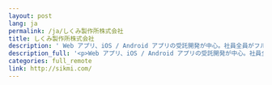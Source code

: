 ```yaml
---
layout: post
lang: ja
permalink: /ja/しくみ製作所株式会社
title: しくみ製作所株式会社
description: ' Web アプリ、iOS / Android アプリの受託開発が中心。社員全員がフルリモートワーク。 '
description_full: '<p>Web アプリ、iOS / Android アプリの受託開発が中心。社員全員がフルリモートワーク。</p>'
categories: full_remote
link: http://sikmi.com/
---
```

